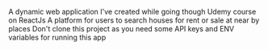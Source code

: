 A dynamic web application I've created while going though Udemy course on ReactJs
A platform for users to search houses for rent or sale at near by places
Don't clone this project as you need some API keys and ENV variables for running this app
